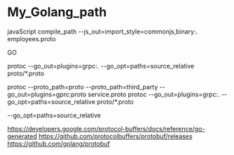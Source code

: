 # My_Golang_path

javaScript
compile_path --js_out=import_style=commonjs,binary:. employees.proto

GO

<!--! to use just rpc -->

protoc --go_out=plugins=grpc:. --go_opt=paths=source_relative proto/\*.proto

<!-- !to use gprc -->

protoc --proto_path=proto --proto_path=third_party --go_out=plugins=gprc:proto service.proto
protoc --go_out=plugins=grpc:. --go_opt=paths=source_relative proto/\*.proto

<!--! Notice -->

<!-- ?output the gprc file to the root directory -->

--go_opt=paths=source_relative

<!-- source -->

https://developers.google.com/protocol-buffers/docs/reference/go-generated
https://github.com/protocolbuffers/protobuf/releases
https://github.com/golang/protobuf
